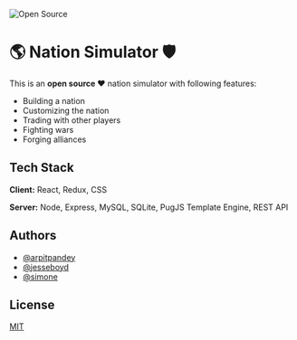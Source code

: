 ![Open Source](https://img.shields.io/badge/-Open%20Source%20%E2%9D%A4-red)
# 🌎 Nation Simulator 🛡

This is an **open source ❤** nation simulator with following features:
- Building a nation
- Customizing the nation
- Trading with other players
- Fighting wars
- Forging alliances



## Tech Stack

**Client:** React, Redux, CSS

**Server:** Node, Express, MySQL, SQLite, PugJS Template Engine, REST API


  
## Authors

- [@arpitpandey](https://github.com/ArpitPy)
- [@jesseboyd](https://github.com/boy0001)
- [@simone](https://github.com/SimonePY)

  
## License

[MIT](https://github.com/ArpitPy/nation-simulator/blob/main/LICENSE)

  
